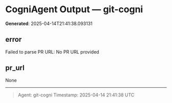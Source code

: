 # CogniAgent Output — git-cogni

**Generated**: 2025-04-14T21:41:38.093131

## error
Failed to parse PR URL: No PR URL provided

## pr_url
None

---
> Agent: git-cogni
> Timestamp: 2025-04-14 21:41:38 UTC